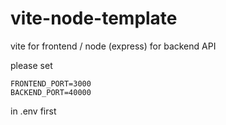 # vite-node-template

vite for frontend / node (express) for backend API

please set

    FRONTEND_PORT=3000
    BACKEND_PORT=40000

in .env first
